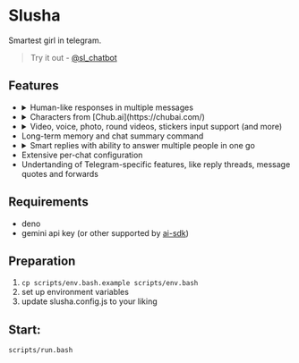 # Slusha

Smartest girl in telegram.

> Try it out - [@sl_chatbot](https://t.me/sl_chatbot)

## Features

- <details>
    <summary>
      Human-like responses in multiple messages
    </summary>
    <img src="https://i.ibb.co/LjYwWHH/photo-2025-02-26-20-11-54.jpg" alt="Multi-line responses">
  </details>
- <details>
    <summary>
      Characters from [Chub.ai](https://chubai.com/)
    </summary>
    <img src="https://i.ibb.co/yFKJDxYG/photo-2025-02-26-20-11-40.jpg" alt="Character selection">
  </details>
- <details>
    <summary>
      Video, voice, photo, round videos, stickers input support (and more)
    </summary>
    <img src="https://i.ibb.co/SwmDZVWp/photo-2025-02-26-20-19-10.jpg" alt="Media support showcase">
  </details>
- Long-term memory and chat summary command
- <details>
    <summary>
      Smart replies with ability to answer multiple people in one go
    </summary>
    <img src="https://i.ibb.co/dJtvhfDj/photo-2025-02-26-20-11-49.jpg" alt="Smart reply">
  </details>
- Extensive per-chat configuration
- Undertanding of Telegram-specific features, like reply threads, message quotes and forwards

## Requirements

- deno
- gemini api key (or other supported by [ai-sdk](https://sdk.vercel.ai/providers/ai-sdk-providers/))

## Preparation

1. `cp scripts/env.bash.example scripts/env.bash`
2. set up environment variables
3. update slusha.config.js to your liking

## Start:

```bash
scripts/run.bash
```
